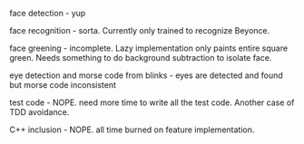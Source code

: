 face detection - yup

face recognition - sorta. Currently only trained to recognize Beyonce.

face greening - incomplete. Lazy implementation only paints entire square green. Needs something to do background subtraction to isolate face.

eye detection and morse code from blinks - eyes are detected and found but morse code inconsistent

test code - NOPE. need more time to write all the test code. Another case of TDD avoidance.

C++ inclusion - NOPE. all time burned on feature implementation.
